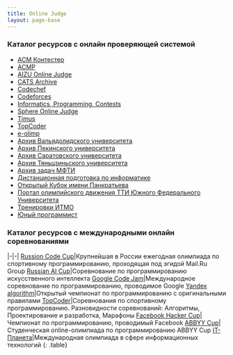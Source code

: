 ```yaml
---
title: Online Judge
layout: page-base
---
```


### Каталог ресурсов с онлайн проверяющей системой

+ [ACM Контестер](http://acm.lviv.ua/)
+ [ACMP](http://acmp.ru/)
+ [AIZU Online Judge](http://judge.u-aizu.ac.jp/)
+ [CATS Archive](http://imcs.dvfu.ru/cats/)
+ [Codechef](http://www.codechef.com/)
+ [Codeforces](http://codeforces.ru/)
+ [Informatics, Programming, Contests](http://ipc.susu.ac.ru/index.html)
+ [Sphere Online Judge](http://spoj.com/)
+ [Timus](http://acm.timus.ru/)
+ [TopCoder](http://topcoder.com/)
+ [e-olimp](http://www.e-olimp.com.ua/)
+ [Архив Вальядолидского университета](http://uva.onlinejudge.org/)
+ [Архив Пекинского университета](http://poj.org/)
+ [Архив Саратовского университета](http://acm.sgu.ru/)
+ [Архив Тяньцзиньского университета](http://acm.tju.edu.cn/toj/)
+ [Архив задач МФТИ](http://acm.mipt.ru/judge/)
+ [Дистанционная подготовка по информатике](http://informatics.mccme.ru/moodle/)
+ [Открытый Кубок имени Панкратьева](http://opencup.ru/)
+ [Портал олимпийского движения ТТИ Южного Федерального Университета](http://contester.tsure.ru/)
+ [Тренировки ИТМО](http://neerc.ifmo.ru/trains/information/index.html)
+ [Юный программист](http://yun.zp.ua/)

### Каталог ресурсов с международными онлайн соревнованиями

|-|-|
[Russion Code Cup](http://www.russiancodecup.ru/)|Крупнейшая в России ежегодная олимпиада по спортивному программированию, проходящая под эгидой Mail.Ru Group
[Russian AI Cup](http://russianaicup.ru/)|Соревнование по программированию искусственного интеллекта
[Google Code Jam](https://code.google.com/codejam/)|Международное соревнование по программированию, проводимое Google
[Yandex algorithm](http://contest2.yandex.ru/)|Открытый чемпионат по программированию с оригинальными правилами
[TopCoder](http://community.topcoder.com/tc)|Соревнования по спортивному программированию. Разновидности соревнований: Алгоритмы, Проектирование и разработка, Марафоны
[Facebook Hacker Cup](https://www.facebook.com/hackercup)|Чемпионат по программированию, проводимый Facebook
[ABBYY Cup](http://www.abbyy.ru/science/students/cup/)|Студенческая online-олимпиада по программированию ABBYY Cup
[IT-Планета](http://world-it-planet.org/)|Международная олимпиада в сфере информационных технологий
{: .table}

